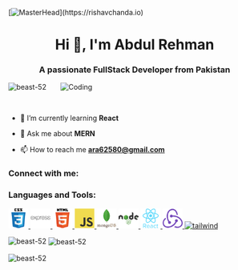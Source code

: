 [![MasterHead]([https://1.bp.blogspot.com/-7A4WynwLsM...](https://img.freepik.com/premium-photo/desktop-source-code-wallpaper-by-computer-language-with-coding-programming_33771-595.jpg?w=740))](https://rishavchanda.io)
<h1 align="center">Hi 👋, I'm Abdul Rehman</h1>
<h3 align="center">A passionate FullStack Developer from Pakistan</h3>

<img align="right" alt="Coding" width="400" src="https://th.bing.com/th/id/R.5c8f08b5fe55e12baae6fc54e46c343a?rik=XE%2f%2f1dFJVb1jQQ&pid=ImgRaw&r=0"/>

<p align="left"> <img src="https://komarev.com/ghpvc/?username=beast-52&label=Profile%20views&color=0e75b6&style=flat" alt="beast-52" /> </p>

<p align="left"> <a href="https://twitter.com/" target="blank"><img src="https://img.shields.io/twitter/follow/?logo=twitter&style=for-the-badge" alt="" /></a> </p>

- 🌱 I’m currently learning **React**

- 💬 Ask me about **MERN**

- 📫 How to reach me **ara62580@gmail.com**

<h3 align="left">Connect with me:</h3>
<p align="left">
</p>

<h3 align="left">Languages and Tools:</h3>
<p align="left"> <a href="https://www.w3schools.com/css/" target="_blank" rel="noreferrer"> <img src="https://raw.githubusercontent.com/devicons/devicon/master/icons/css3/css3-original-wordmark.svg" alt="css3" width="40" height="40"/> </a> <a href="https://expressjs.com" target="_blank" rel="noreferrer"> <img src="https://raw.githubusercontent.com/devicons/devicon/master/icons/express/express-original-wordmark.svg" alt="express" width="40" height="40"/> </a> <a href="https://www.w3.org/html/" target="_blank" rel="noreferrer"> <img src="https://raw.githubusercontent.com/devicons/devicon/master/icons/html5/html5-original-wordmark.svg" alt="html5" width="40" height="40"/> </a> <a href="https://developer.mozilla.org/en-US/docs/Web/JavaScript" target="_blank" rel="noreferrer"> <img src="https://raw.githubusercontent.com/devicons/devicon/master/icons/javascript/javascript-original.svg" alt="javascript" width="40" height="40"/> </a> <a href="https://www.mongodb.com/" target="_blank" rel="noreferrer"> <img src="https://raw.githubusercontent.com/devicons/devicon/master/icons/mongodb/mongodb-original-wordmark.svg" alt="mongodb" width="40" height="40"/> </a> <a href="https://nodejs.org" target="_blank" rel="noreferrer"> <img src="https://raw.githubusercontent.com/devicons/devicon/master/icons/nodejs/nodejs-original-wordmark.svg" alt="nodejs" width="40" height="40"/> </a> <a href="https://reactjs.org/" target="_blank" rel="noreferrer"> <img src="https://raw.githubusercontent.com/devicons/devicon/master/icons/react/react-original-wordmark.svg" alt="react" width="40" height="40"/> </a> <a href="https://redux.js.org" target="_blank" rel="noreferrer"> <img src="https://raw.githubusercontent.com/devicons/devicon/master/icons/redux/redux-original.svg" alt="redux" width="40" height="40"/> </a> <a href="https://tailwindcss.com/" target="_blank" rel="noreferrer"> <img src="https://www.vectorlogo.zone/logos/tailwindcss/tailwindcss-icon.svg" alt="tailwind" width="40" height="40"/> </a> </p>

<p><img align="left" src="https://github-readme-stats.vercel.app/api/top-langs?username=beast-52&show_icons=true&locale=en&layout=compact" alt="beast-52" /></p>

<p>&nbsp;<img align="center" src="https://github-readme-stats.vercel.app/api?username=beast-52&show_icons=true&locale=en" alt="beast-52" /></p>

<p><img align="center" src="https://github-readme-streak-stats.herokuapp.com/?user=beast-52&" alt="beast-52" /></p>

